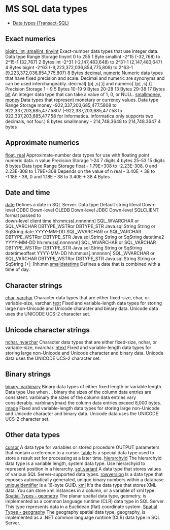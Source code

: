 # MS SQL data types

- [Data types (Transact-SQL)](https://docs.microsoft.com/en-us/sql/t-sql/data-types/data-types-transact-sql)

## Exact numerics
[bigint, int, smallint, tinyint](https://docs.microsoft.com/en-us/sql/t-sql/data-types/int-bigint-smallint-and-tinyint-transact-sql)
  Exact-number data types that use integer data.
  Data type	  	Range	                                                                    Storage
  tinyint	    0 to 255	                                                                1 Byte
  smallint		-2^15 (-32,768) to 2^15-1 (32,767)	                                      	2 Bytes
  int	        -2^31 (-2,147,483,648) to 2^31-1 (2,147,483,647)	                        4 Bytes
  bigint	    -2^63 (-9,223,372,036,854,775,808) to 2^63-1 (9,223,372,036,854,775,807)	8 Bytes
[decimal, numeric](https://docs.microsoft.com/en-us/sql/t-sql/data-types/decimal-and-numeric-transact-sql)
  Numeric data types that have fixed precision and scale. Decimal and numeric are synonyms and can be used interchangeably.
  decimal[ (p[ ,s] )] and numeric[ (p[ ,s] )]
  Precision	  Storage
  1 - 9	      5 Bytes
  10-19	      9 Bytes
  20-28	      13 Bytes
  29-38	      17 Bytes
[bit](https://docs.microsoft.com/en-us/sql/t-sql/data-types/bit-transact-sql)
  An integer data type that can take a value of 1, 0, or NULL.
[smallmoney, money](https://docs.microsoft.com/en-us/sql/t-sql/data-types/money-and-smallmoney-transact-sql)
  Data types that represent monetary or currency values.
  Data type	  	Range																							Storage
  money	      	-922,337,203,685,477.5808 to 922,337,203,685,477.5807 (-922,337,203,685,477.58
				to 922,337,203,685,477.58 for Informatica. Informatica only supports two decimals, not four.)	8 bytes
  smallmoney	- 214,748.3648 to 214,748.3647																	4 bytes

## Approximate numerics
[float, real](https://docs.microsoft.com/en-us/sql/t-sql/data-types/float-and-real-transact-sql)
  Approximate-number data types for use with floating point numeric data.
  n value	  Precision	  Storage
  1-24	    7 digits	  4 bytes
  25-53	    15 digits	  8 bytes
  Data type	Range	                                                        Storage
  float	    - 1.79E+308 to -2.23E-308, 0 and 2.23E-308 to 1.79E+308	      Depends on the value of n
  real	    - 3.40E + 38 to -1.18E - 38, 0 and 1.18E - 38 to 3.40E + 38	  4 Bytes

## Date and time
[date](https://docs.microsoft.com/en-us/sql/t-sql/data-types/date-transact-sql)
  Defines a date in SQL Server.
  Data type	      Default string literal          Down-level ODBC	              Down-level OLEDB          Down-level JDBC	  Down-level SQLCLIENT
                  format passed to                              
                  down-level client
  time	          hh:mm:ss[.nnnnnnn]	            SQL_WVARCHAR or SQL_VARCHAR	  DBTYPE_WSTRor DBTYPE_STR	Java.sql.String	  String or SqString
  date	          YYYY-MM-DD	                    SQL_WVARCHAR or SQL_VARCHAR	  DBTYPE_WSTRor DBTYPE_STR	Java.sql.String	  String or SqString
  datetime2	      YYYY-MM-DD hh:mm:ss[.nnnnnnn]	  SQL_WVARCHAR or SQL_VARCHAR	  DBTYPE_WSTRor DBTYPE_STR	Java.sql.String	  String or SqString
  datetimeoffset	YYYY-MM-DD hh:mm:ss[.nnnnnnn]   SQL_WVARCHAR or SQL_VARCHAR	  DBTYPE_WSTRor DBTYPE_STR	Java.sql.String	  String or SqString
                  [+|-]hh:mm
[smalldatetime](https://docs.microsoft.com/en-us/sql/t-sql/data-types/smalldatetime-transact-sql)
  Defines a date that is combined with a time of day.

## Character strings
[char, varchar](https://docs.microsoft.com/en-us/sql/t-sql/data-types/char-and-varchar-transact-sql)
  Character data types that are either fixed-size, char, or variable-size, varchar.
[text](https://docs.microsoft.com/en-us/sql/t-sql/data-types/ntext-text-and-image-transact-sql)
  Fixed and variable-length data types for storing large non-Unicode and Unicode character and binary data. Unicode data uses the UNICODE UCS-2 character set.
  
## Unicode character strings
[nchar, nvarchar](https://docs.microsoft.com/en-us/sql/t-sql/data-types/nchar-and-nvarchar-transact-sql)
  Character data types that are either fixed-size, nchar, or variable-size, nvarchar.
[ntext](https://docs.microsoft.com/en-us/sql/t-sql/data-types/ntext-text-and-image-transact-sql)
  Fixed and variable-length data types for storing large non-Unicode and Unicode character and binary data. Unicode data uses the UNICODE UCS-2 character set.

## Binary strings
[binary, varbinary](https://docs.microsoft.com/en-us/sql/t-sql/data-types/binary-and-varbinary-transact-sql)
  Binary data types of either fixed length or variable length.
  Data type	      Use when ...
  binary	        the sizes of the column data entries are consistent.
  varbinary	      the sizes of the column data entries vary considerably.
  varbinary(max)	the column data entries exceed 8,000 bytes.
[image](https://docs.microsoft.com/en-us/sql/t-sql/data-types/ntext-text-and-image-transact-sql)
  Fixed and variable-length data types for storing large non-Unicode and Unicode character and binary data. Unicode data uses the UNICODE UCS-2 character set.

## Other data types
[cursor](https://docs.microsoft.com/en-us/sql/t-sql/data-types/cursor-transact-sql)
  A data type for variables or stored procedure OUTPUT parameters that contain a reference to a cursor.
[table](https://docs.microsoft.com/en-us/sql/t-sql/data-types/table-transact-sql)
  Is a special data type used to store a result set for processing at a later time.
[hierarchyid](https://docs.microsoft.com/en-us/sql/t-sql/data-types/hierarchyid-data-type-method-reference)
  The hierarchyid data type is a variable length, system data type. Use hierarchyid to represent position in a hierarchy.
[sql_variant](https://docs.microsoft.com/en-us/sql/t-sql/data-types/sql-variant-transact-sql)
  A data type that stores values of various SQL Server-supported data types.
[rowversion](https://docs.microsoft.com/en-us/sql/t-sql/data-types/rowversion-transact-sql)
  Is a data type that exposes automatically generated, unique binary numbers within a database.
[uniqueidentifier](https://docs.microsoft.com/en-us/sql/t-sql/data-types/uniqueidentifier-transact-sql)
  Is a 16-byte GUID.
[xml](https://docs.microsoft.com/en-us/sql/t-sql/xml/xml-transact-sql)
  It's the data type that stores XML data. You can store xml instances in a column, or a variable of xml type.
[Spatial Types - geometry](https://docs.microsoft.com/en-us/sql/t-sql/spatial-geometry/spatial-types-geometry-transact-sql)
  The planar spatial data type, geometry, is implemented as a common language runtime (CLR) data type in SQL Server. This type represents data in a Euclidean (flat) coordinate system.
[Spatial Types - geography](https://docs.microsoft.com/en-us/sql/t-sql/spatial-geography/spatial-types-geography)
  The geography spatial data type, geography, is implemented as a .NET common language runtime (CLR) data type in SQL Server.
